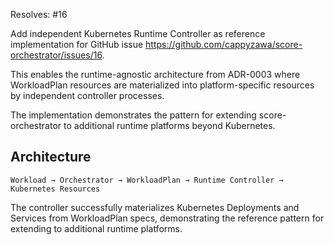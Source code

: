 
Resolves: #16 

Add independent Kubernetes Runtime Controller as reference
implementation for GitHub issue https://github.com/cappyzawa/score-orchestrator/issues/16.

This enables the runtime-agnostic architecture from ADR-0003
where WorkloadPlan resources are materialized into
platform-specific resources by independent controller processes.

The implementation demonstrates the pattern for extending
score-orchestrator to additional runtime platforms beyond
Kubernetes.

## Architecture

```
Workload → Orchestrator → WorkloadPlan → Runtime Controller → Kubernetes Resources
```

The controller successfully materializes Kubernetes Deployments and Services from WorkloadPlan specs, demonstrating the reference pattern for extending to additional runtime platforms.
